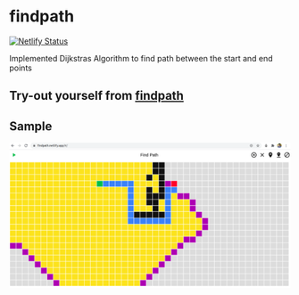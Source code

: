 # findpath
[![Netlify Status](https://api.netlify.com/api/v1/badges/e8306691-358a-4410-9e11-eb7229efeb62/deploy-status)](https://app.netlify.com/sites/findpath/deploys)

Implemented Dijkstras Algorithm to find path between the start and end points

## Try-out yourself from [findpath](https://findpath.netlify.app/)

## Sample
<img src="https://github.com/jyotirmoy-paul/findpath/blob/master/samples/sample.png">
